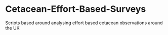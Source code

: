 # Cetacean-Effort-Based-Surveys
Scripts based around analysing effort based cetacean observations around the UK
